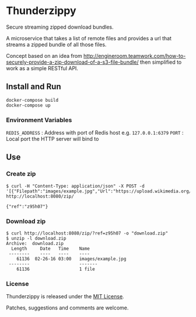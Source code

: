 # Thunderzippy

Secure streaming zipped download bundles.

A microservice that takes a list of remote files and provides a url that streams
a zipped bundle of all those files.

Concept based on an idea from
http://engineroom.teamwork.com/how-to-securely-provide-a-zip-download-of-a-s3-file-bundle/
then simplified to work as a simple RESTful API.

## Install and Run

```
docker-compose build
docker-compose up
```

### Environment Variables

`REDIS_ADDRESS` : Address with port of Redis host e.g. `127.0.0.1:6379`
`PORT` : Local port the HTTP server will bind to

## Use

### Create zip
```
$ curl -H "Content-Type: application/json" -X POST -d '[{"Filepath":"images/example.jpg","Url":"https://upload.wikimedia.org/wikipedia/mediawiki/a/a9/Example.jpg"}]' http://localhost:8080/zip/

{"ref":"z95h07"}
```

### Download zip
```
$ curl http://localhost:8080/zip/?ref=z95h07 -o "download.zip"
$ unzip -l download.zip
Archive:  download.zip
  Length     Date   Time    Name
 --------    ----   ----    ----
    61136  02-26-16 03:00   images/example.jpg
 --------                   -------
    61136                   1 file
```

### License

Thunderzippy is released under the [MIT License](http://www.opensource.org/licenses/MIT).

Patches, suggestions and comments are welcome.
